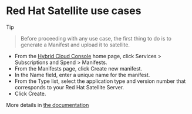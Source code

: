 # Red Hat Satellite use cases

> [!TIP]

> Before proceeding with any use case, the first thing to do is to generate a Manifest and upload it to satellite.
 
 - From the [Hybrid Cloud Console](https://console.redhat.com) home page, click Services > Subscriptions and Spend > Manifests.
 - From the Manifests page, click Create new manifest.
 - In the Name field, enter a unique name for the manifest.
 - From the Type list, select the application type and version number that corresponds to your Red Hat Satellite Server.
 - Click Create.
 
 More details in [the documentation](https://docs.redhat.com/en/documentation/subscription_central/1-latest/html/creating_and_managing_manifests_for_a_connected_satellite_server/proc-creating-manifest-satellite-connected#proc-creating-manifest-satellite-connected)
 
